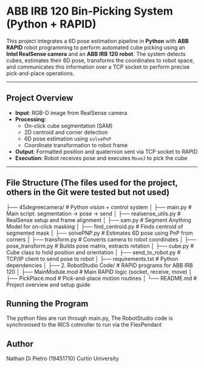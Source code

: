 # ABB IRB 120 Bin-Picking System (Python + RAPID)

This project integrates a 6D pose estimation pipeline in **Python** with **ABB RAPID** robot programming to perform automated 
cube picking using an **Intel RealSense camera** and an **ABB IRB 120 robot**. The system detects cubes, estimates their 6D pose,
transforms the coordinates to robot space, and communicates this information over a TCP socket to perform precise pick-and-place operations.

---

## Project Overview

- **Input**: RGB-D image from RealSense camera
- **Processing**:
  - On-click cube segmentation (SAM)
  - 2D centroid and corner detection
  - 6D pose estimation using `solvePnP`
  - Coordinate transformation to robot frame
- **Output**: Formatted position and quaternion sent via TCP socket to RAPID
- **Execution**: Robot receives pose and executes `MoveJ` to pick the cube

---
## File Structure (The files used for the project, others in the Git were tested but not used)

├── 45degreecamera/                        # Python vision + control system
│   ├── main.py                            # Main script: segmentation → pose → send
│   ├── realsense_utils.py                 # RealSense setup and frame alignment
│   ├── sam.py                             # Segment Anything Model for on-click masking
│   ├── find_centroid.py                   # Finds centroid of segmented mask
│   ├── solvePNP.py                        # Estimates 6D pose using PnP from corners
│   ├── transform.py                       # Converts camera to robot coordinates
│   ├── pose_transform.py                  # Builds pose matrix, extracts rotation
│   ├── cube.py                            # Cube class to hold position and orientation
│   ├── send_to_robot.py                   # TCP/IP client to send pose to robot
│   ├── requirements.txt                   # Python dependencies
│
├── 2. RobotStudio Code/                   # RAPID programs for ABB IRB 120
│   ├── MainModule.mod                     # Main RAPID logic (socket, receive, move)
│   ├── PickPlace.mod                      # Pick-and-place motion routines
│
└── README.md                              # Project overview and setup guide


## Running the Program
The python files are run through main.py, The RobotStudio code is synchronised to the IRC5 cotnroller to run 
via the FlexPendant

## Author
Nathan Di Pietro (19451710) Curtin University




